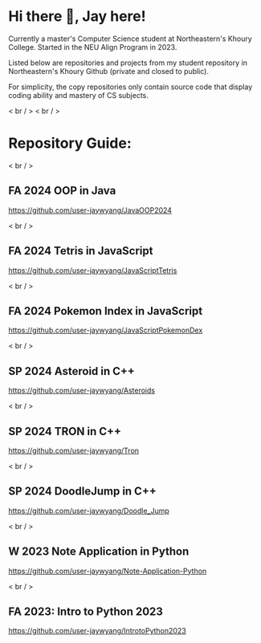 # Hi there 👋, Jay here!

Currently a master's Computer Science student at Northeastern's Khoury College.
Started in the NEU Align Program in 2023.

Listed below are repositories and projects from my student repository in Northeastern's Khoury Github (private and closed to public). 

For simplicity, the copy repositories only contain source code that display coding ability and mastery of CS subjects.

< br / > 
< br / > 

# Repository Guide:
< br / > 

## FA 2024 OOP in Java
 https://github.com/user-jaywyang/JavaOOP2024

 < br / > 
## FA 2024 Tetris in JavaScript
 https://github.com/user-jaywyang/JavaScriptTetris

< br / > 
## FA 2024 Pokemon Index in JavaScript
 https://github.com/user-jaywyang/JavaScriptPokemonDex

< br / > 
## SP 2024 Asteroid in C++
 https://github.com/user-jaywyang/Asteroids

< br / > 
## SP 2024 TRON in C++
 https://github.com/user-jaywyang/Tron

< br / > 
## SP 2024 DoodleJump in C++
 https://github.com/user-jaywyang/Doodle_Jump

< br / > 
## W 2023 Note Application in Python
 https://github.com/user-jaywyang/Note-Application-Python

< br / > 
## FA 2023: Intro to Python 2023
 https://github.com/user-jaywyang/IntrotoPython2023


